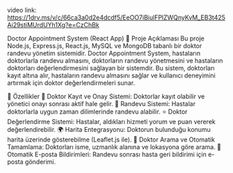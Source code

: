 video link: https://1drv.ms/v/c/66ca3a0d2e4dcdf5/EeOO7iBiulFPlZWQnyKvM_EB3t425Ai29stiMUrdUYh1Xg?e=CzChBk

 Doctor Appointment System (React App)
📌 Proje Açıklaması
Bu proje Node.js, Express.js, React.js, MySQL ve MongoDB tabanlı bir doktor randevu yönetim sistemidir.
Doctor Appointment System, hastaların doktorlarla randevu almasını, doktorların randevu yönetmesini ve hastaların doktorları değerlendirmesini sağlayan bir sistemdir. Bu sistem, doktorları kayıt altına alır, hastaların randevu almasını sağlar ve kullanıcı deneyimini artırmak için doktor değerlendirmeleri sunar.

🚀 Özellikler
🏥 Doktor Kayıt ve Onay Sistemi: Doktorlar kayıt olabilir ve yönetici onayı sonrası aktif hale gelir.
📅 Randevu Sistemi: Hastalar doktorlarla uygun zaman dilimlerinde randevu alabilir.
⭐ Doktor Değerlendirme Sistemi: Hastalar, aldıkları hizmeti yorum ve puan vererek değerlendirebilir.
🌍 Harita Entegrasyonu: Doktorun bulunduğu konumu harita üzerinde gösterebilme (Leaflet.js ile).
🔎 Doktor Arama ve Otomatik Tamamlama: Doktorları isme, uzmanlık alanına ve lokasyona göre arama.
📧 Otomatik E-posta Bildirimleri: Randevu sonrası hasta geri bildirimi için e-posta gönderimi.

